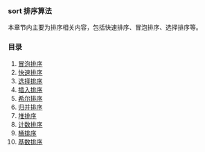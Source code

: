 ### sort 排序算法
本章节内主要为排序相关内容，包括快速排序、冒泡排序、选择排序等。

### 目录
1. [冒泡排序](https://github.com/usthooz/algorithm/tree/master/sort/%E5%86%92%E6%B3%A1%E6%8E%92%E5%BA%8F)  
2. [快速排序]()
3. [选择排序]()  
4. [插入排序]()
5. [希尔排序]()
6. [归并排序]()
7. [堆排序]()
8. [计数排序]()
9. [桶排序]()
10. [基数排序]()
